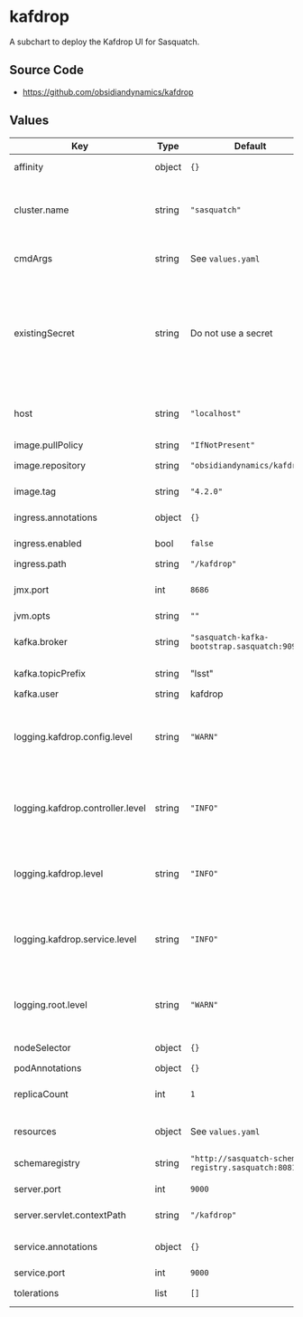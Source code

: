 # kafdrop

A subchart to deploy the Kafdrop UI for Sasquatch.

## Source Code

* <https://github.com/obsidiandynamics/kafdrop>

## Values

| Key | Type | Default | Description |
|-----|------|---------|-------------|
| affinity | object | `{}` | Affinity configuration |
| cluster.name | string | `"sasquatch"` | Name of the Strimzi cluster. Synchronize this with the cluster name in the parent Sasquatch chart. |
| cmdArgs | string | See `values.yaml` | Command line arguments to Kafdrop |
| existingSecret | string | Do not use a secret | Existing Kubernetes secrect use to set kafdrop environment variables. Set `SCHEMAREGISTRY_AUTH` for basic auth credentials in the form `<username>:<password>` |
| host | string | `"localhost"` | The hostname to report for the RMI registry (used for JMX) |
| image.pullPolicy | string | `"IfNotPresent"` | Image pull policy |
| image.repository | string | `"obsidiandynamics/kafdrop"` | Kafdrop Docker image repository |
| image.tag | string | `"4.2.0"` | Kafdrop image version |
| ingress.annotations | object | `{}` | Additional ingress annotations |
| ingress.enabled | bool | `false` | Whether to enable the ingress |
| ingress.path | string | `"/kafdrop"` | Ingress path |
| jmx.port | int | `8686` | Port to use for JMX. If unspecified, JMX will not be exposed. |
| jvm.opts | string | `""` | JVM options |
| kafka.broker | string | `"sasquatch-kafka-bootstrap.sasquatch:9092"` | Bootstrap list of Kafka host/port pairs |
| kafka.topicPrefix | string | "lsst" | Kafka topic prefix to filter topics by |
| kafka.user | string | kafdrop | Kafdrop Kafka user |
| logging.kafdrop.config.level | string | `"WARN"` | Log level for Kafdrop config package logger (TRACE, DEBUG, INFO, WARN, ERROR) |
| logging.kafdrop.controller.level | string | `"INFO"` | Log level for Kafdrop controller package logger (TRACE, DEBUG, INFO, WARN, ERROR) |
| logging.kafdrop.level | string | `"INFO"` | Log level for Kafdrop package logger (TRACE, DEBUG, INFO, WARN, ERROR) |
| logging.kafdrop.service.level | string | `"INFO"` | Log level for Kafdrop service package logger (TRACE, DEBUG, INFO, WARN, ERROR) |
| logging.root.level | string | `"WARN"` | Log level for Kafdrop root logger (TRACE, DEBUG, INFO, WARN, ERROR) |
| nodeSelector | object | `{}` | Node selector configuration |
| podAnnotations | object | `{}` | Pod annotations |
| replicaCount | int | `1` | Number of kafdrop pods to run in the deployment. |
| resources | object | See `values.yaml` | Kubernetes requests and limits for Kafdrop |
| schemaregistry | string | `"http://sasquatch-schema-registry.sasquatch:8081"` | The endpoint of Schema Registry |
| server.port | int | `9000` | The web server port to listen on |
| server.servlet.contextPath | string | `"/kafdrop"` | The context path to serve requests on |
| service.annotations | object | `{}` | Additional annotations to add to the service |
| service.port | int | `9000` | Service port |
| tolerations | list | `[]` | Tolerations configuration |
